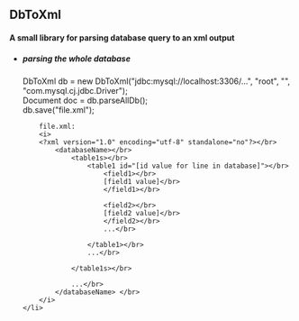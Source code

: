 <h2>DbToXml </h2>
<h4> A small library for parsing database query to an xml output </h4>

<ul>
	<li>	
		<h5> parsing the whole database </h5>
		DbToXml db = new DbToXml("jdbc:mysql://localhost:3306/...", "root", "", "com.mysql.cj.jdbc.Driver"); </br>
        Document doc = db.parseAllDb();</br>
        db.save("file.xml");</br>

        file.xml:
        <i>
        <?xml version="1.0" encoding="utf-8" standalone="no"?></br>
            <databaseName></br>
                <table1s></br>
                    <table1 id="[id value for line in database]"></br>
                        <field1></br>
                        [field1 value]</br>
                        </field1></br>

                        <field2></br>
                        [field2 value]</br>
                        </field2></br>
                        ...</br>

                    </table1></br>
                    ...</br>

                </table1s></br>

                ...</br>
            </databaseName> </br>
        </i>
	</li>
		
</ul>